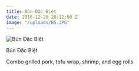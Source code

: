 ```yaml
---
title: Bún Đặc Biệt
date: 2016-12-29 20:12:00 Z
image: "/uploads/B5.JPG"
---
```


![Bún Đặc Biệt](/uploads/B5.JPG)

Bún Đặc Biệt

Combo grilled pork, tofu wrap, shrimp, and egg rolls